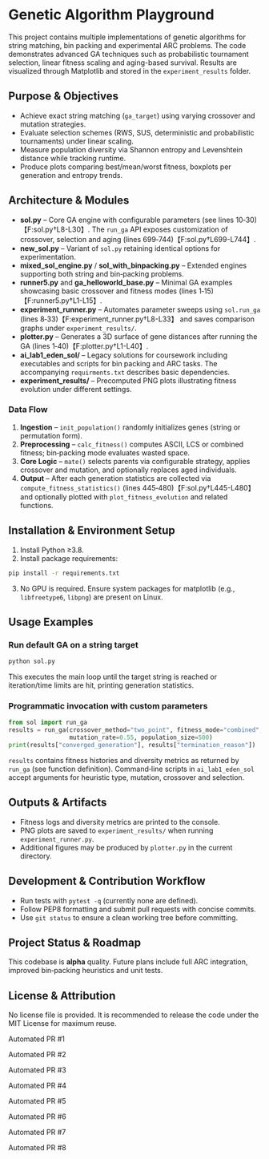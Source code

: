 # Genetic Algorithm Playground

This project contains multiple implementations of genetic algorithms for string matching, bin packing and experimental ARC problems. The code demonstrates advanced GA techniques such as probabilistic tournament selection, linear fitness scaling and aging-based survival. Results are visualized through Matplotlib and stored in the `experiment_results` folder.

## Purpose & Objectives
- Achieve exact string matching (`ga_target`) using varying crossover and mutation strategies.
- Evaluate selection schemes (RWS, SUS, deterministic and probabilistic tournaments) under linear scaling.
- Measure population diversity via Shannon entropy and Levenshtein distance while tracking runtime.
- Produce plots comparing best/mean/worst fitness, boxplots per generation and entropy trends.

## Architecture & Modules
- **sol.py** – Core GA engine with configurable parameters (see lines 10‑30)【F:sol.py†L8-L30】. The `run_ga` API exposes customization of crossover, selection and aging (lines 699‑744)【F:sol.py†L699-L744】.
- **new_sol.py** – Variant of `sol.py` retaining identical options for experimentation.
- **mixed_sol_engine.py** / **sol_with_binpacking.py** – Extended engines supporting both string and bin‑packing problems.
- **runner5.py** and **ga_helloworld_base.py** – Minimal GA examples showcasing basic crossover and fitness modes (lines 1‑15)【F:runner5.py†L1-L15】.
- **experiment_runner.py** – Automates parameter sweeps using `sol.run_ga` (lines 8‑33)【F:experiment_runner.py†L8-L33】 and saves comparison graphs under `experiment_results/`.
- **plotter.py** – Generates a 3D surface of gene distances after running the GA (lines 1‑40)【F:plotter.py†L1-L40】.
- **ai_lab1_eden_sol/** – Legacy solutions for coursework including executables and scripts for bin packing and ARC tasks. The accompanying `requirments.txt` describes basic dependencies.
- **experiment_results/** – Precomputed PNG plots illustrating fitness evolution under different settings.

### Data Flow
1. **Ingestion** – `init_population()` randomly initializes genes (string or permutation form).  
2. **Preprocessing** – `calc_fitness()` computes ASCII, LCS or combined fitness; bin‑packing mode evaluates wasted space.  
3. **Core Logic** – `mate()` selects parents via configurable strategy, applies crossover and mutation, and optionally replaces aged individuals.  
4. **Output** – After each generation statistics are collected via `compute_fitness_statistics()` (lines 445‑480)【F:sol.py†L445-L480】 and optionally plotted with `plot_fitness_evolution` and related functions.

## Installation & Environment Setup
1. Install Python ≥3.8.  
2. Install package requirements:
```bash
pip install -r requirements.txt
```
3. No GPU is required. Ensure system packages for matplotlib (e.g., `libfreetype6`, `libpng`) are present on Linux.

## Usage Examples
### Run default GA on a string target
```bash
python sol.py
```
This executes the main loop until the target string is reached or iteration/time limits are hit, printing generation statistics.

### Programmatic invocation with custom parameters
```python
from sol import run_ga
results = run_ga(crossover_method="two_point", fitness_mode="combined",
                 mutation_rate=0.55, population_size=500)
print(results["converged_generation"], results["termination_reason"])
```
`results` contains fitness histories and diversity metrics as returned by `run_ga` (see function definition). Command‑line scripts in `ai_lab1_eden_sol` accept arguments for heuristic type, mutation, crossover and selection.

## Outputs & Artifacts
- Fitness logs and diversity metrics are printed to the console.  
- PNG plots are saved to `experiment_results/` when running `experiment_runner.py`.  
- Additional figures may be produced by `plotter.py` in the current directory.

## Development & Contribution Workflow
- Run tests with `pytest -q` (currently none are defined).  
- Follow PEP8 formatting and submit pull requests with concise commits.  
- Use `git status` to ensure a clean working tree before committing.

## Project Status & Roadmap
This codebase is **alpha** quality. Future plans include full ARC integration, improved bin‑packing heuristics and unit tests.

## License & Attribution
No license file is provided. It is recommended to release the code under the MIT License for maximum reuse.


Automated PR #1

Automated PR #2

Automated PR #3

Automated PR #4

Automated PR #5

Automated PR #6

Automated PR #7

Automated PR #8